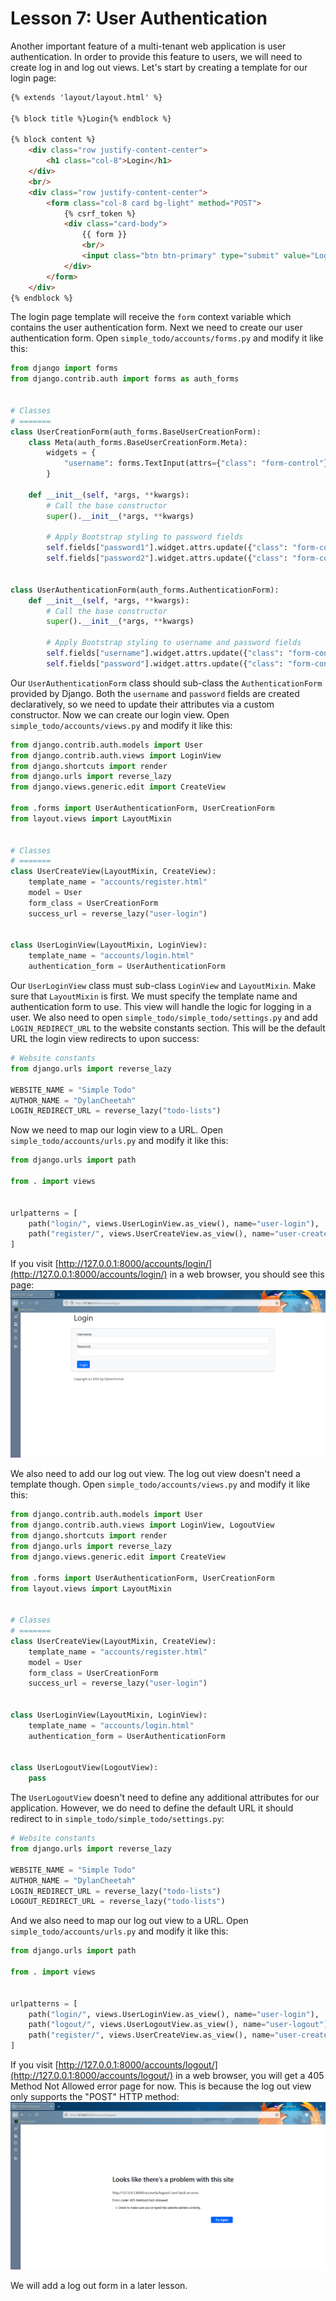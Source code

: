 # Lesson 7: User Authentication

Another important feature of a multi-tenant web application is user authentication. In order to provide this feature to users, we will need to create log in and log out views. Let's start by creating a template for our login page:
```html
{% extends 'layout/layout.html' %}

{% block title %}Login{% endblock %}

{% block content %}
    <div class="row justify-content-center">
        <h1 class="col-8">Login</h1>
    </div>
    <br/>
    <div class="row justify-content-center">
        <form class="col-8 card bg-light" method="POST">
            {% csrf_token %}
            <div class="card-body">
                {{ form }}
                <br/>
                <input class="btn btn-primary" type="submit" value="Login"/>
            </div>
        </form>
    </div>
{% endblock %}
```

The login page template will receive the `form` context variable which contains the user authentication form. Next we need to create our user authentication form. Open `simple_todo/accounts/forms.py` and modify it like this:
```python
from django import forms
from django.contrib.auth import forms as auth_forms


# Classes
# =======
class UserCreationForm(auth_forms.BaseUserCreationForm):
    class Meta(auth_forms.BaseUserCreationForm.Meta):
        widgets = {
            "username": forms.TextInput(attrs={"class": "form-control"})
        }

    def __init__(self, *args, **kwargs):
        # Call the base constructor
        super().__init__(*args, **kwargs)

        # Apply Bootstrap styling to password fields
        self.fields["password1"].widget.attrs.update({"class": "form-control"})
        self.fields["password2"].widget.attrs.update({"class": "form-control"})


class UserAuthenticationForm(auth_forms.AuthenticationForm):
    def __init__(self, *args, **kwargs):
        # Call the base constructor
        super().__init__(*args, **kwargs)

        # Apply Bootstrap styling to username and password fields
        self.fields["username"].widget.attrs.update({"class": "form-control"})
        self.fields["password"].widget.attrs.update({"class": "form-control"})
```

Our `UserAuthenticationForm` class should sub-class the `AuthenticationForm` provided by Django. Both the `username` and `password` fields are created declaratively, so we need to update their attributes via a custom constructor. Now we can create our login view. Open `simple_todo/accounts/views.py` and modify it like this:
```python
from django.contrib.auth.models import User
from django.contrib.auth.views import LoginView
from django.shortcuts import render
from django.urls import reverse_lazy
from django.views.generic.edit import CreateView

from .forms import UserAuthenticationForm, UserCreationForm
from layout.views import LayoutMixin


# Classes
# =======
class UserCreateView(LayoutMixin, CreateView):
    template_name = "accounts/register.html"
    model = User
    form_class = UserCreationForm
    success_url = reverse_lazy("user-login")


class UserLoginView(LayoutMixin, LoginView):
    template_name = "accounts/login.html"
    authentication_form = UserAuthenticationForm
```

Our `UserLoginView` class must sub-class `LoginView` and `LayoutMixin`. Make sure that `LayoutMixin` is first. We must specify the template name and authentication form to use. This view will handle the logic for logging in a user. We also need to open `simple_todo/simple_todo/settings.py` and add `LOGIN_REDIRECT_URL` to the website constants section. This will be the default URL the login view redirects to upon success:
```python
# Website constants
from django.urls import reverse_lazy

WEBSITE_NAME = "Simple Todo"
AUTHOR_NAME = "DylanCheetah"
LOGIN_REDIRECT_URL = reverse_lazy("todo-lists")
```

Now we need to map our login view to a URL. Open `simple_todo/accounts/urls.py` and modify it like this:
```python
from django.urls import path

from . import views


urlpatterns = [
    path("login/", views.UserLoginView.as_view(), name="user-login"),
    path("register/", views.UserCreateView.as_view(), name="user-create")
]
```

If you visit [http://127.0.0.1:8000/accounts/login/](http://127.0.0.1:8000/accounts/login/) in a web browser, you should see this page:
![user login page](https://github.com/DylanCheetah/simple-todo/blob/main/lessons/screenshots/10-user_login.png?raw=true)

We also need to add our log out view. The log out view doesn't need a template though. Open `simple_todo/accounts/views.py` and modify it like this:
```python
from django.contrib.auth.models import User
from django.contrib.auth.views import LoginView, LogoutView
from django.shortcuts import render
from django.urls import reverse_lazy
from django.views.generic.edit import CreateView

from .forms import UserAuthenticationForm, UserCreationForm
from layout.views import LayoutMixin


# Classes
# =======
class UserCreateView(LayoutMixin, CreateView):
    template_name = "accounts/register.html"
    model = User
    form_class = UserCreationForm
    success_url = reverse_lazy("user-login")


class UserLoginView(LayoutMixin, LoginView):
    template_name = "accounts/login.html"
    authentication_form = UserAuthenticationForm


class UserLogoutView(LogoutView):
    pass
```

The `UserLogoutView` doesn't need to define any additional attributes for our application. However, we do need to define the default URL it should redirect to in `simple_todo/simple_todo/settings.py`:
```python
# Website constants
from django.urls import reverse_lazy

WEBSITE_NAME = "Simple Todo"
AUTHOR_NAME = "DylanCheetah"
LOGIN_REDIRECT_URL = reverse_lazy("todo-lists")
LOGOUT_REDIRECT_URL = reverse_lazy("todo-lists")
```

And we also need to map our log out view to a URL. Open `simple_todo/accounts/urls.py` and modify it like this:
```python
from django.urls import path

from . import views


urlpatterns = [
    path("login/", views.UserLoginView.as_view(), name="user-login"),
    path("logout/", views.UserLogoutView.as_view(), name="user-logout"),
    path("register/", views.UserCreateView.as_view(), name="user-create")
]
```

If you visit [http://127.0.0.1:8000/accounts/logout/](http://127.0.0.1:8000/accounts/logout/) in a web browser, you will get a 405 Method Not Allowed error page for now. This is because the log out view only supports the "POST" HTTP method:
![user logout error page](https://github.com/DylanCheetah/simple-todo/blob/main/lessons/screenshots/11-user_logout_error.png?raw=true)

We will add a log out form in a later lesson.
